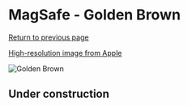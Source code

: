 # MagSafe - Golden Brown

[Return to previous page](/wallet)

[High-resolution image from Apple](https://store.storeimages.cdn-apple.com/8756/as-images.apple.com/is/MM0Q3?wid=4500&hei=4500&fmt=png)

<div style="width: 500px"><img src="/almost_uncompressed/MM0Q3.webp" alt="Golden Brown"></div>

## Under construction
